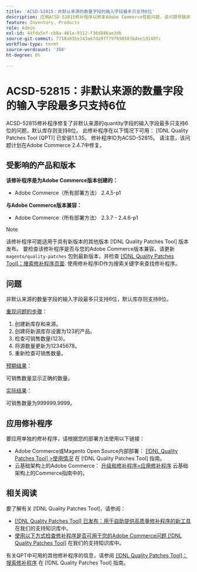 ```yaml
---
title: 'ACSD-52815：非默认来源的数量字段的输入字段最多只支持6位'
description: 应用ACSD-52815修补程序以修复Adobe Commerce性能问题，该问题导致非默认来源的数量字段的输入字段最多只支持6位，而默认库存仅支持8位。
feature: Inventory, Products
role: Admin
exl-id: 44fda5ef-cb8a-481a-9112-f36d886ae3db
source-git-commit: 7718a835e343ae7da9ff79f690503b4ee1d140fc
workflow-type: tm+mt
source-wordcount: '388'
ht-degree: 0%

---
```


# ACSD-52815：非默认来源的数量字段的输入字段最多只支持6位

ACSD-52815修补程序修复了非默认来源的quantity字段的输入字段最多只支持6位的问题，默认库存则支持8位。 此修补程序在以下情况下可用： [!DNL Quality Patches Tool (QPT)] 已安装1.1.35。 修补程序ID为ACSD-52815。 请注意，该问题计划在Adobe Commerce 2.4.7中修复。

## 受影响的产品和版本

**该修补程序是为Adobe Commerce版本创建的：**

* Adobe Commerce（所有部署方法） 2.4.5-p1

**与Adobe Commerce版本兼容：**

* Adobe Commerce（所有部署方法） 2.3.7 - 2.4.6-p1

>[!NOTE]
>
>该修补程序可能适用于具有新版本的其他版本 [!DNL Quality Patches Tool] 版本发布。 要检查该修补程序是否与您的Adobe Commerce版本兼容，请更新 `magento/quality-patches` 包到最新版本，并检查 [[!DNL Quality Patches Tool]：搜索修补程序页面](https://experienceleague.adobe.com/tools/commerce-quality-patches/index.html). 使用修补程序ID作为搜索关键字来查找修补程序。

## 问题

非默认来源的数量字段的输入字段最多只支持6位，默认库存则支持8位。

<u>重现问题的步骤</u>：

1. 创建新库存和来源。
1. 创建将新源库存设置为123的产品。
1. 检查可销售数量(123)。
1. 将源数量更新为12345678。
1. 重新检查可销售数量。

<u>预期结果</u>：

可销售数量显示正确的数量。

<u>实际结果</u>：

可销售数量为999999.9999。

## 应用修补程序

要应用单独的修补程序，请根据您的部署方法使用以下链接：

* Adobe Commerce或Magento Open Source内部部署： [[!DNL Quality Patches Tool] >使用情况](https://experienceleague.adobe.com/docs/commerce-operations/tools/quality-patches-tool/usage.html) 在 [!DNL Quality Patches Tool] 指南。
* 云基础架构上的Adobe Commerce： [升级和修补程序>应用修补程序](https://experienceleague.adobe.com/docs/commerce-cloud-service/user-guide/develop/upgrade/apply-patches.html) 云基础架构上的Commerce指南中的。

## 相关阅读

要了解有关 [!DNL Quality Patches Tool]，请参阅：

* [[!DNL Quality Patches Tool] 已发布：用于自助提供高质量修补程序的新工具](/help/announcements/adobe-commerce-announcements/magento-quality-patches-released-new-tool-to-self-serve-quality-patches.md) 在我们的支持知识库中。
* [使用以下方式检查修补程序是否可用于您的Adobe Commerce问题 [!DNL Quality Patches Tool]](/help/support-tools/patches-available-in-qpt-tool/check-patch-for-magento-issue-with-magento-quality-patches.md) 在我们的支持知识库中。

有关QPT中可用的其他修补程序的信息，请参阅 [[!DNL Quality Patches Tool]：搜索修补程序](https://experienceleague.adobe.com/tools/commerce-quality-patches/index.html) 在 [!DNL Quality Patches Tool] 指南。
